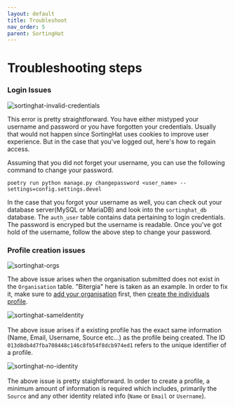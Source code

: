 ```yaml
---
layout: default
title: Troubleshoot
nav_order: 5
parent: SortingHat
---
```


# Troubleshooting steps

### Login Issues

<img src="../../../assets/sortinghat-invalid-credentials.png" alt="sortinghat-invalid-credentials" style="display: block; margin-left: auto; margin-right: auto;" />

This error is pretty straightforward. You have either mistyped your username and password or you have forgotten your credentials.
Usually that would not happen since SortingHat uses cookies to improve user experience. But in the case that you've logged out, here's how to regain access.

Assuming that you did not forget your username, you can use the following command to change your password.

```
poetry run python manage.py changepassword <user_name> --settings=config.settings.devel
```

In the case that you forgot your username as well, you can check out your database server(MySQL or MariaDB) and look into the `sortinghat_db` database. The `auth_user` table contains data pertaining to login credentials. The password is encryped but the username is readable. Once you've got hold of the username, follow the above step to change your password.

### Profile creation issues

<img src="../../../assets/sortinghat-orgs.png" alt="sortinghat-orgs" style="display: block; margin-left: auto; margin-right: auto;" />

The above issue arises when the organisation submitted does not exist in the `Organisation` table. "Bitergia" here is taken as an example.
In order to fix it, make sure to [add your organisation](http://localhost:4000/docs/sortinghat/add-org/) first, then [create the individuals profile](http://localhost:4000/docs/sortinghat/create-profile/).<br>

<img src="../../../assets/sortinghat-sameIdentity.png" alt="sortinghat-sameIdentity" style="display: block; margin-left: auto; margin-right: auto;" /><br>
The above issue arises if a existing profile has the exact same information (Name, Email, Username, Source etc...) as the profile being created. The ID `013d8db4d7fba708448c146c8fb54f8dcb974ed1` refers to the unique identifier of a profile.

<img src="../../../assets/sortinghat-no-identity.png" alt="sortinghat-no-identity" style="display: block; margin-left: auto; margin-right: auto;" /><br>
The above issue is pretty staightforward. In order to create a profile, a minimum amount of information is required which includes, primarily the <code>Source</code> and any other identity related info (`Name` or `Email` or `Username`).
